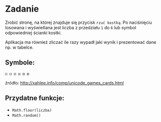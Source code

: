 # Zadanie

Zrobić stronę, na której znajduje się przycisk `rzuć kostką`. Po naciśnięciu losowana i wyświetlana jest liczba z przedziału `1` do `6` lub symbol odpowiedniej ścianki kostki.

Aplikacja ma również zliczać ile razy wypadł jaki wynik i prezentować dane np. w tabelce.

## Symbole:

```
⚀ ⚁ ⚂ ⚃ ⚄ ⚅
```
źródło: http://xahlee.info/comp/unicode_games_cards.html

## Przydatne funkcje:
- `Math.floor(liczba)`
- `Math.random()`
